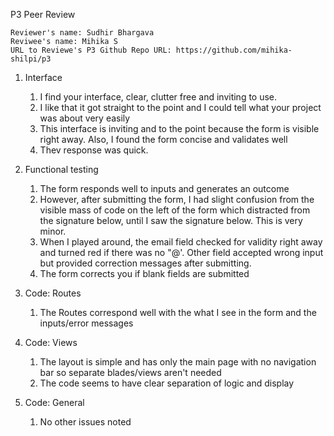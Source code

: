 P3 Peer Review

    Reviewer's name: Sudhir Bhargava
    Reviwee's name:	Mihika S
    URL to Reviewe's P3 Github Repo URL: https://github.com/mihika-shilpi/p3

1. Interface

    1) I find your interface, clear, clutter free and inviting to use.
    2) I like that it got straight to the point and I could tell what your project was about very easily
    3) This interface is inviting and to the point because the form is visible right away. Also, I found the form concise and   validates well
    4) Thev response was quick.

2. Functional testing

    1) The form responds well to inputs and generates an outcome
	2) However, after submitting the form, I had slight confusion from the visible mass of code on the left of the form which distracted from the signature below, until I saw the signature below. This is very minor.
	3) When I played around, the email field checked for validity right away and turned red if there was no "@'. Other field accepted wrong input but provided correction messages after submitting.
	4) The form corrects you if blank fields are submitted

3. Code: Routes

	1) The Routes correspond well with the what I see in the form and the inputs/error messages
	
4. Code: Views

	1) The layout is simple and has only the main page with no navigation bar so separate blades/views aren't needed
	2) The code seems to have clear separation of logic and display
    

5. Code: General

	1) No other issues noted
